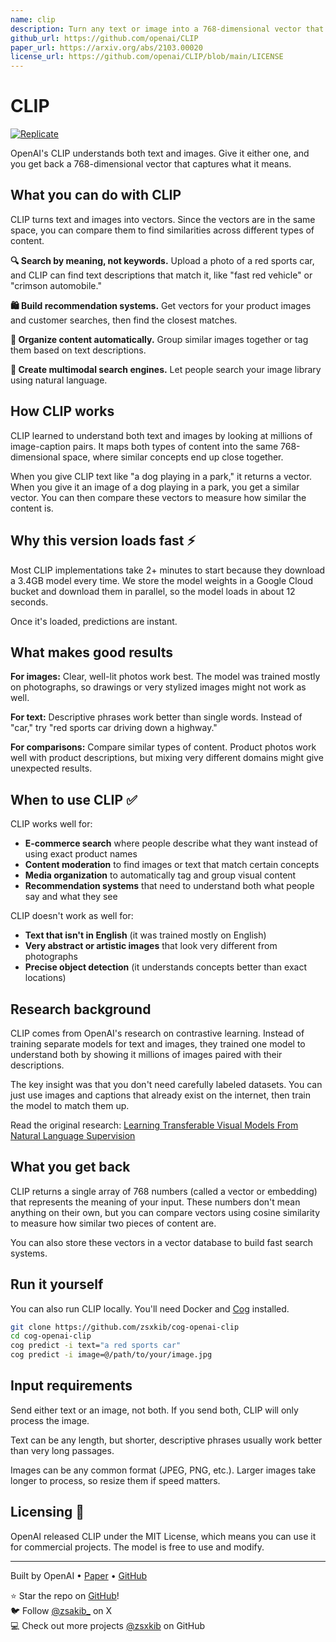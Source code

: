 ```yaml
---
name: clip
description: Turn any text or image into a 768-dimensional vector that captures its meaning
github_url: https://github.com/openai/CLIP
paper_url: https://arxiv.org/abs/2103.00020
license_url: https://github.com/openai/CLIP/blob/main/LICENSE
---
```


# CLIP

[![Replicate](https://replicate.com/openai/clip/badge)](https://replicate.com/openai/clip)

OpenAI's CLIP understands both text and images. Give it either one, and you get back a 768-dimensional vector that captures what it means.

## What you can do with CLIP

CLIP turns text and images into vectors. Since the vectors are in the same space, you can compare them to find similarities across different types of content.

**🔍 Search by meaning, not keywords.** Upload a photo of a red sports car, and CLIP can find text descriptions that match it, like "fast red vehicle" or "crimson automobile."

**🛍️ Build recommendation systems.** Get vectors for your product images and customer searches, then find the closest matches.

**📁 Organize content automatically.** Group similar images together or tag them based on text descriptions.

**🔎 Create multimodal search engines.** Let people search your image library using natural language.

## How CLIP works

CLIP learned to understand both text and images by looking at millions of image-caption pairs. It maps both types of content into the same 768-dimensional space, where similar concepts end up close together.

When you give CLIP text like "a dog playing in a park," it returns a vector. When you give it an image of a dog playing in a park, you get a similar vector. You can then compare these vectors to measure how similar the content is.

## Why this version loads fast ⚡

Most CLIP implementations take 2+ minutes to start because they download a 3.4GB model every time. We store the model weights in a Google Cloud bucket and download them in parallel, so the model loads in about 12 seconds.

Once it's loaded, predictions are instant.

## What makes good results

**For images:** Clear, well-lit photos work best. The model was trained mostly on photographs, so drawings or very stylized images might not work as well.

**For text:** Descriptive phrases work better than single words. Instead of "car," try "red sports car driving down a highway."

**For comparisons:** Compare similar types of content. Product photos work well with product descriptions, but mixing very different domains might give unexpected results.

## When to use CLIP ✅

CLIP works well for:

- **E-commerce search** where people describe what they want instead of using exact product names
- **Content moderation** to find images or text that match certain concepts
- **Media organization** to automatically tag and group visual content
- **Recommendation systems** that need to understand both what people say and what they see

CLIP doesn't work as well for:

- **Text that isn't in English** (it was trained mostly on English)
- **Very abstract or artistic images** that look very different from photographs  
- **Precise object detection** (it understands concepts better than exact locations)

## Research background

CLIP comes from OpenAI's research on contrastive learning. Instead of training separate models for text and images, they trained one model to understand both by showing it millions of images paired with their descriptions.

The key insight was that you don't need carefully labeled datasets. You can just use images and captions that already exist on the internet, then train the model to match them up.

Read the original research: [Learning Transferable Visual Models From Natural Language Supervision](https://arxiv.org/abs/2103.00020)

## What you get back

CLIP returns a single array of 768 numbers (called a vector or embedding) that represents the meaning of your input. These numbers don't mean anything on their own, but you can compare vectors using cosine similarity to measure how similar two pieces of content are.

You can also store these vectors in a vector database to build fast search systems.

## Run it yourself

You can also run CLIP locally. You'll need Docker and [Cog](https://cog.run) installed.

```bash
git clone https://github.com/zsxkib/cog-openai-clip
cd cog-openai-clip
cog predict -i text="a red sports car"
cog predict -i image=@/path/to/your/image.jpg
```

## Input requirements

Send either text or an image, not both. If you send both, CLIP will only process the image.

Text can be any length, but shorter, descriptive phrases usually work better than very long passages.

Images can be any common format (JPEG, PNG, etc.). Larger images take longer to process, so resize them if speed matters.

## Licensing 📄

OpenAI released CLIP under the MIT License, which means you can use it for commercial projects. The model is free to use and modify.

---

Built by OpenAI • [Paper](https://arxiv.org/abs/2103.00020) • [GitHub](https://github.com/openai/CLIP)

⭐ Star the repo on [GitHub](https://github.com/openai/CLIP)!  
🐦 Follow [@zsakib_](https://twitter.com/zsakib_) on X  
💻 Check out more projects [@zsxkib](https://github.com/zsxkib) on GitHub
